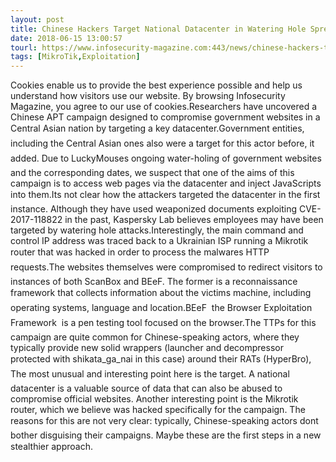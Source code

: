 ```yaml
---
layout: post
title: Chinese Hackers Target National Datacenter in Watering Hole Spree
date: 2018-06-15 13:00:57
tourl: https://www.infosecurity-magazine.com:443/news/chinese-hackers-target-national/
tags: [MikroTik,Exploitation]
---
```

Cookies enable us to provide the best experience possible and help us understand how visitors use our website. By browsing Infosecurity Magazine, you agree to our use of cookies.Researchers have uncovered a Chinese APT campaign designed to compromise government websites in a Central Asian nation by targeting a key datacenter.Government entities, including the Central Asian ones also were a target for this actor before, it added. Due to LuckyMouses ongoing water-holing of government websites and the corresponding dates, we suspect that one of the aims of this campaign is to access web pages via the datacenter and inject JavaScripts into them.Its not clear how the attackers targeted the datacenter in the first instance. Although they have used weaponized documents exploiting CVE-2017-118822 in the past, Kaspersky Lab believes employees may have been targeted by watering hole attacks.Interestingly, the main command and control IP address was traced back to a Ukrainian ISP running a Mikrotik router that was hacked in order to process the malwares HTTP requests.The websites themselves were compromised to redirect visitors to instances of both ScanBox and BEeF. The former is a reconnaissance framework that collects information about the victims machine, including operating systems, language and location.BEeF  the Browser Exploitation Framework  is a pen testing tool focused on the browser.The TTPs for this campaign are quite common for Chinese-speaking actors, where they typically provide new solid wrappers (launcher and decompressor protected with shikata_ga_nai in this case) around their RATs (HyperBro), The most unusual and interesting point here is the target. A national datacenter is a valuable source of data that can also be abused to compromise official websites. Another interesting point is the Mikrotik router, which we believe was hacked specifically for the campaign. The reasons for this are not very clear: typically, Chinese-speaking actors dont bother disguising their campaigns. Maybe these are the first steps in a new stealthier approach.